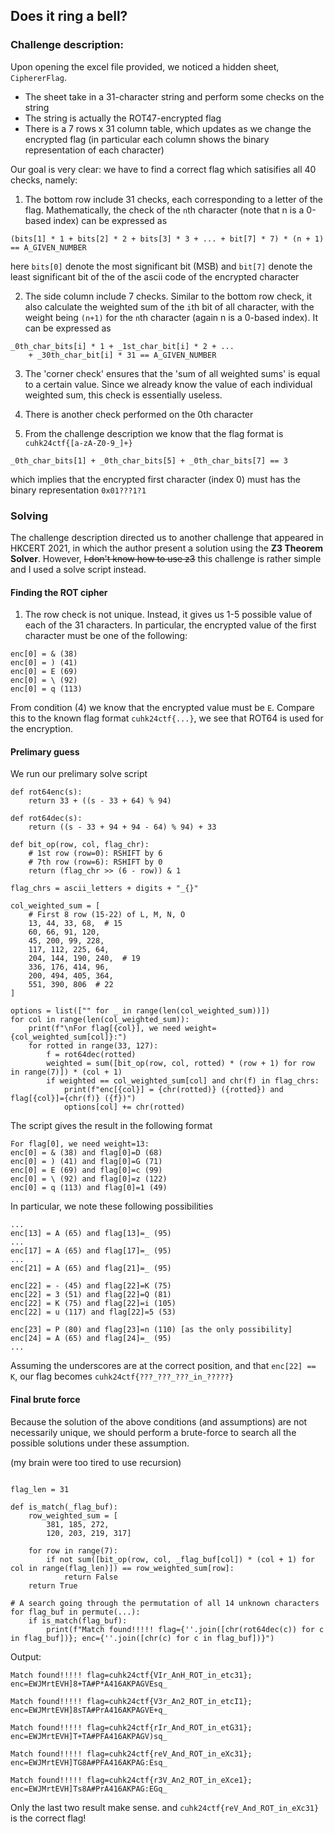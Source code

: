 ## Does it ring a bell?

### Challenge description:

Upon opening the excel file provided, we noticed a hidden sheet, `CiphererFlag`.

- The sheet take in a 31-character string and perform some checks on the string
- The string is actually the ROT47-encrypted flag
- There is a 7 rows x 31 column table, which updates as we change the encrypted flag (in particular each column shows the binary representation of each character)


Our goal is very clear: we have to find a correct flag which satisifies all 40 checks, namely:


1. The bottom row include 31 checks, each corresponding to a letter of the flag. Mathematically, the check of the `n`th character (note that n is a 0-based index) can be expressed as

```
(bits[1] * 1 + bits[2] * 2 + bits[3] * 3 + ... + bit[7] * 7) * (n + 1) == A_GIVEN_NUMBER
```

here `bits[0]` denote the most significant bit (MSB) and `bit[7]` denote the least significant bit of the of the ascii code of the  encrypted character

2. The side column include 7 checks. Similar to the bottom row check, it also calculate the weighted sum of the `i`th bit of all character, with the weight being `(n+1)` for the `n`th character (again n is a 0-based index). It can be expressed as

```
_0th_char_bits[i] * 1 + _1st_char_bit[i] * 2 + ...
    + _30th_char_bit[i] * 31 == A_GIVEN_NUMBER
```

3. The 'corner check' ensures that the 'sum of all weighted sums' is equal to a certain value. Since we already know the value of each individual weighted sum, this check is essentially useless.

4. There is another check performed on the 0th character

5. From the challenge description we know that the flag format is `cuhk24ctf{[a-zA-Z0-9_]+}`

```
_0th_char_bits[1] + _0th_char_bits[5] + _0th_char_bits[7] == 3
```

which implies that the encrypted first character (index 0) must has the binary representation `0x01???1?1`

### Solving

The challenge description directed us to another challenge that appeared in HKCERT 2021, in which the author present a solution using the **Z3 Theorem Solver**. However, ~~I don't know how to use z3~~ this challenge is rather simple and I used a solve script instead.

#### Finding the ROT cipher
1. The row check is not unique. Instead, it gives us 1-5 possible value of each of the 31 characters. In particular, the encrypted value of the first character must be one of the following:

```
enc[0] = & (38)
enc[0] = ) (41)
enc[0] = E (69)
enc[0] = \ (92)
enc[0] = q (113)
```

From condition (4) we know that the encrypted value must be `E`. Compare this to the known flag format `cuhk24ctf{...}`, we see that ROT64 is used for the encryption.

#### Prelimary guess

We run our prelimary solve script

```[python]
def rot64enc(s):
    return 33 + ((s - 33 + 64) % 94)

def rot64dec(s):
    return ((s - 33 + 94 + 94 - 64) % 94) + 33

def bit_op(row, col, flag_chr):
    # 1st row (row=0): RSHIFT by 6
    # 7th row (row=6): RSHIFT by 0
    return (flag_chr >> (6 - row)) & 1

flag_chrs = ascii_letters + digits + "_{}"

col_weighted_sum = [
    # First 8 row (15-22) of L, M, N, O
    13, 44, 33, 68,  # 15
    60, 66, 91, 120,
    45, 200, 99, 228,
    117, 112, 225, 64,
    204, 144, 190, 240,  # 19
    336, 176, 414, 96,
    200, 494, 405, 364,
    551, 390, 806  # 22
]

options = list(["" for _ in range(len(col_weighted_sum))])
for col in range(len(col_weighted_sum)):
    print(f"\nFor flag[{col}], we need weight={col_weighted_sum[col]}:")
    for rotted in range(33, 127):
        f = rot64dec(rotted)
        weighted = sum([bit_op(row, col, rotted) * (row + 1) for row in range(7)]) * (col + 1)
        if weighted == col_weighted_sum[col] and chr(f) in flag_chrs:
            print(f"enc[{col}] = {chr(rotted)} ({rotted}) and flag[{col}]={chr(f)} ({f})")
            options[col] += chr(rotted)
```

The script gives the result in the following format

```
For flag[0], we need weight=13:
enc[0] = & (38) and flag[0]=D (68)
enc[0] = ) (41) and flag[0]=G (71)
enc[0] = E (69) and flag[0]=c (99)
enc[0] = \ (92) and flag[0]=z (122)
enc[0] = q (113) and flag[0]=1 (49)
```

In particular, we note these following possibilities
```
...
enc[13] = A (65) and flag[13]=_ (95)
...
enc[17] = A (65) and flag[17]=_ (95)
...
enc[21] = A (65) and flag[21]=_ (95)

enc[22] = - (45) and flag[22]=K (75)
enc[22] = 3 (51) and flag[22]=Q (81)
enc[22] = K (75) and flag[22]=i (105)
enc[22] = u (117) and flag[22]=5 (53)

enc[23] = P (80) and flag[23]=n (110) [as the only possibility]
enc[24] = A (65) and flag[24]=_ (95)
...
```

Assuming the underscores are at the correct position, and that `enc[22] == K`, our flag becomes `cuhk24ctf{???_???_???_in_?????}`

#### Final brute force

Because the solution of the above conditions (and assumptions) are not necessarily unique, we should perform a brute-force to search all the possible solutions under these assumption.

(my brain were too tired to use recursion)
```

flag_len = 31

def is_match(_flag_buf):
    row_weighted_sum = [
        381, 185, 272,
        120, 203, 219, 317]

    for row in range(7):
        if not sum([bit_op(row, col, _flag_buf[col]) * (col + 1) for col in range(flag_len)]) == row_weighted_sum[row]:
            return False
    return True

# A search going through the permutation of all 14 unknown characters
for flag_buf in permute(...):
    if is_match(flag_buf):
        print(f"Match found!!!!! flag={''.join([chr(rot64dec(c)) for c in flag_buf])}; enc={''.join([chr(c) for c in flag_buf])}")

```
Output:

```
Match found!!!!! flag=cuhk24ctf{VIr_AnH_ROT_in_etc31}; enc=EWJMrtEVH]8+TA#P*A416AKPAGVEsq_

Match found!!!!! flag=cuhk24ctf{V3r_An2_ROT_in_etcI1}; enc=EWJMrtEVH]8sTA#PrA416AKPAGVE+q_

Match found!!!!! flag=cuhk24ctf{rIr_And_ROT_in_etG31}; enc=EWJMrtEVH]T+TA#PFA416AKPAGV)sq_

Match found!!!!! flag=cuhk24ctf{reV_And_ROT_in_eXc31}; enc=EWJMrtEVH]TG8A#PFA416AKPAG:Esq_

Match found!!!!! flag=cuhk24ctf{r3V_An2_ROT_in_eXce1}; enc=EWJMrtEVH]Ts8A#PrA416AKPAG:EGq_
```

Only the last two result make sense. and `cuhk24ctf{reV_And_ROT_in_eXc31}` is the correct flag!
